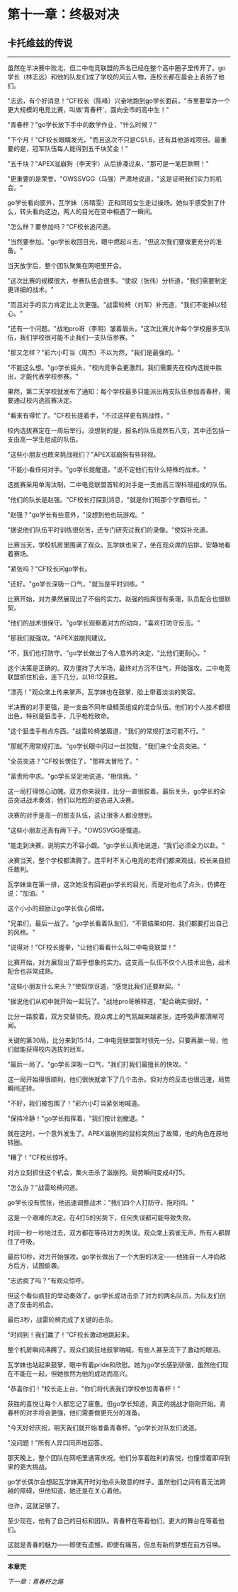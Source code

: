 # 第十一章：终极对决

## 卡托维兹的传说

---

虽然在半决赛中败北，但二中电竞联盟的声名已经在整个高中圈子里传开了。go学长（林志远）和他的队友们成了学校的风云人物，连校长都在晨会上表扬了他们。

"志远，有个好消息！"CF校长（陈峰）兴奋地跑到go学长面前，"市里要举办一个更大规模的电竞比赛，叫做'青春杯'，面向全市的高中生！"

"青春杯？"go学长放下手中的数学作业，"什么时候？"

"下个月！"CF校长眼睛发光，"而且这次不只是CS1.6，还有其他游戏项目。最重要的是，冠军队伍每人能得到五千块奖金！"

"五千块？"APEX滋崩狗（李天宇）从后排凑过来，"那可是一笔巨款啊！"

"更重要的是荣誉。"OWSSVGG（马强）严肃地说道，"这是证明我们实力的机会。"

go学长看向窗外，瓦学妹（苏晴雯）正和同班女生走过操场。她似乎感受到了什么，转头看向这边，两人的目光在空中相遇了一瞬间。

"怎么样？要参加吗？"CF校长追问道。

"当然要参加。"go学长收回目光，眼中燃起斗志，"但这次我们要做更充分的准备。"

当天放学后，整个团队聚集在网吧里开会。

"这次比赛的规模很大，参赛队伍会很多。"使奴（张伟）分析道，"我们需要制定更详细的战术。"

"而且对手的实力肯定比上次更强。"战雷轮椅（刘军）补充道，"我们不能掉以轻心。"

"还有一个问题。"战地pro哥（李明）皱着眉头，"这次比赛允许每个学校报多支队伍，我们学校很可能不止我们一支队伍参赛。"

"那又怎样？"彩六小叮当（周杰）不以为然，"我们是最强的。"

"不能这么想。"go学长摇头，"校内竞争会更激烈。我们需要先在校内选拔中胜出，才能代表学校参赛。"

果然，第二天学校就发布了通知：每个学校最多只能派出两支队伍参加青春杯，需要通过校内选拔赛决定。

"看来有得忙了。"CF校长搓着手，"不过这样更有挑战性。"

校内选拔赛定在一周后举行。没想到的是，报名的队伍竟然有八支，其中还包括一支由高一学生组成的队伍。

"这些小朋友也敢来挑战我们？"APEX滋崩狗有些轻视。

"不能小看任何对手。"go学长提醒道，"说不定他们有什么特殊的战术。"

选拔赛采用单淘汰制，二中电竞联盟首轮的对手是一支由高三理科班组成的队伍。

"他们的队长是赵强。"CF校长打探到消息，"就是你们班那个学霸班长。"

"赵强？"go学长有些意外，"没想到他也玩游戏。"

"据说他们队伍平时训练很刻苦，还专门研究过我们的录像。"使奴补充道。

比赛当天，学校机房里围满了观众。瓦学妹也来了，坐在观众席的后排，安静地看着赛场。

"紧张吗？"CF校长问go学长。

"还好。"go学长深吸一口气，"就当是平时训练。"

比赛开始，对方果然展现出了不俗的实力。赵强的指挥很有条理，队员配合也很默契。

"他们的战术很保守。"go学长观察着对方的动向，"喜欢打防守反击。"

"那我们就强攻。"APEX滋崩狗建议。

"不，我们也打防守。"go学长做出了令人意外的决定，"比他们更耐心。"

这个决策是正确的。双方僵持了大半场，最终对方沉不住气，开始强攻。二中电竞联盟抓住机会，连下几分，以16:12获胜。

"漂亮！"观众席上传来掌声，瓦学妹也在鼓掌，脸上带着淡淡的笑容。

半决赛的对手更强，是一支由不同年级精英组成的混合队伍。他们的个人技术都很出色，特别是狙击手，几乎枪枪致命。

"这个狙击手有点东西。"战雷轮椅皱眉道，"我们的常规打法可能不行。"

"那就不用常规打法。"go学长眼中闪过一丝狡黠，"我们来个全员突进。"

"全员突进？"CF校长愣住了，"那样太冒险了。"

"富贵险中求。"go学长坚定地说道，"相信我。"

这一局打得惊心动魄。双方你来我往，比分一直很胶着。最后关头，go学长的全员突进战术奏效，他们以险胜的姿态进入决赛。

决赛的对手是高一的那支队伍，这让很多人都没想到。

"这些小朋友还真有两下子。"OWSSVGG感慨道。

"能走到决赛，说明实力不容小觑。"go学长认真地说道，"我们必须全力以赴。"

决赛当天，整个学校都沸腾了。连平时不关心电竞的老师们都来观战，校长亲自担任裁判。

瓦学妹坐在第一排，这次她没有回避go学长的目光，而是对他点了点头，仿佛在说："加油。"

这个小小的鼓励让go学长信心倍增。

"兄弟们，最后一战了。"go学长看着队友们，"不管结果如何，我们都要打出自己的风格。"

"说得对！"CF校长握拳，"让他们看看什么叫二中电竞联盟！"

比赛开始，对方展现出了超乎想象的实力。这支高一队伍不仅个人技术出色，战术配合也非常成熟。

"这些小朋友什么来头？"使奴惊讶道，"感觉比我们还要默契。"

"据说他们从初中就开始一起玩了。"战地pro哥解释道，"配合确实很好。"

比分一路胶着，双方交替领先。观众席上的气氛越来越紧张，连呼吸声都清晰可闻。

关键的第30局，比分来到15:14，二中电竞联盟暂时领先一分。只要再赢一局，他们就能获得校内选拔的冠军。

"最后一局了。"go学长深吸一口气，"我们打我们最擅长的快攻。"

这一局开始得很顺利，他们很快就拿下了几个击杀。但对方的反击也很迅速，局势瞬间逆转。

"不好，我们被包围了！"彩六小叮当紧张地喊道。

"保持冷静！"go学长指挥着，"我们按计划撤退。"

就在这时，一个意外发生了。APEX滋崩狗的鼠标突然出了故障，他的角色在原地转圈。

"糟了！"CF校长惊呼。

对方立刻抓住这个机会，集火击杀了滋崩狗。局势瞬间变成4打5。

"怎么办？"战雷轮椅问道。

go学长没有慌张，他迅速调整战术："我们四个人打防守，拖时间。"

这是一个艰难的决定。在4打5的劣势下，任何失误都可能导致失败。

时间一秒一秒地过去，双方都在等待对方的失误。观众席上鸦雀无声，所有人都屏住了呼吸。

最后10秒，对方开始强攻。go学长做出了一个大胆的决定——他独自一人冲向敌方后方，试图偷袭。

"志远疯了吗？"有观众惊呼。

但这个看似疯狂的举动奏效了。go学长成功击杀了对方的两名队员，为队友们创造了反击的机会。

最后3秒，战雷轮椅完成了关键的击杀。

"时间到！我们赢了！"CF校长激动地跳起来。

整个机房瞬间沸腾了。观众们疯狂地鼓掌呐喊，有些人甚至流下了激动的眼泪。

瓦学妹也站起来鼓掌，眼中有着pride和欣慰。她为go学长感到骄傲，虽然他们现在不能在一起，但她依然为他的成功而高兴。

"恭喜你们！"校长走上台，"你们将代表我们学校参加青春杯！"

获胜的喜悦让每个人都忘记了疲惫。但go学长知道，真正的挑战才刚刚开始。青春杯的对手将会更强，他们需要做更充分的准备。

"今天好好庆祝，明天我们就开始准备青春杯。"go学长对队友们说道。

"没问题！"所有人异口同声地回答。

那天晚上，整个团队在网吧里通宵庆祝。他们分享着胜利的喜悦，也憧憬着即将到来的更大挑战。

go学长偶尔会想起瓦学妹离开时对他点头致意的样子。虽然他们之间有着无法跨越的障碍，但他知道，她还是在关心着他。

也许，这就足够了。

至少现在，他有了自己的目标和团队。青春杯在等着他们，更大的舞台在等着他们。

这就是青春的魅力——即使有遗憾，即使有痛苦，但总有新的梦想在前方召唤。

---

**本章完**

*下一章：青春杯之路*